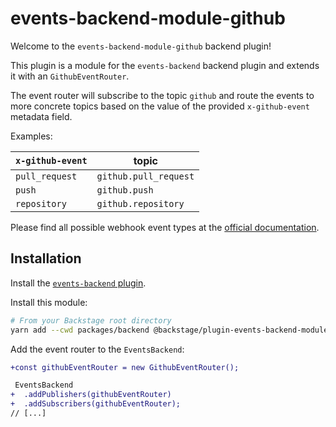 # events-backend-module-github

Welcome to the `events-backend-module-github` backend plugin!

This plugin is a module for the `events-backend` backend plugin
and extends it with an `GithubEventRouter`.

The event router will subscribe to the topic `github`
and route the events to more concrete topics based on the value
of the provided `x-github-event` metadata field.

Examples:

| `x-github-event` | topic                 |
| ---------------- | --------------------- |
| `pull_request`   | `github.pull_request` |
| `push`           | `github.push`         |
| `repository`     | `github.repository`   |

Please find all possible webhook event types at the
[official documentation](https://docs.github.com/en/developers/webhooks-and-events/webhooks/webhook-events-and-payloads).

## Installation

Install the [`events-backend` plugin](../events-backend/README.md).

Install this module:

```bash
# From your Backstage root directory
yarn add --cwd packages/backend @backstage/plugin-events-backend-module-github
```

Add the event router to the `EventsBackend`:

```diff
+const githubEventRouter = new GithubEventRouter();

 EventsBackend
+  .addPublishers(githubEventRouter)
+  .addSubscribers(githubEventRouter);
// [...]
```
